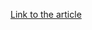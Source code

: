 [Link to the article](https://thehackernews.com/2025/01/wordpress-skimmers-evade-detection-by.html)
